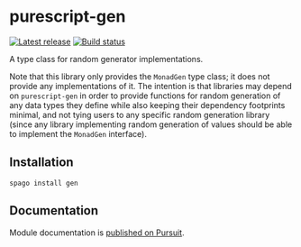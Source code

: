 # purescript-gen

[![Latest release](http://img.shields.io/github/release/purescript/purescript-gen.svg)](https://github.com/purescript/purescript-gen/releases)
[![Build status](https://github.com/purescript/purescript-gen/workflows/CI/badge.svg?branch=master)](https://github.com/purescript/purescript-gen/actions?query=workflow%3ACI+branch%3Amaster)

A type class for random generator implementations.

Note that this library only provides the `MonadGen` type class; it does not provide any implementations of it. The intention is that libraries may depend on `purescript-gen` in order to provide functions for random generation of any data types they define while also keeping their dependency footprints minimal, and not tying users to any specific random generation library (since any library implementing random generation of values should be able to implement the `MonadGen` interface).

## Installation

```
spago install gen
```

## Documentation

Module documentation is [published on Pursuit](http://pursuit.purescript.org/packages/purescript-gen).
